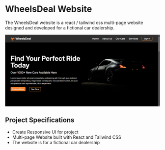 # WheelsDeal Website

The WheelsDeal website is a react / tailwind css multi-page website designed and developed for a fictional car dealership.

![github profile screenshot](public/WHEELSDEAL_SCREENSHOT.png)

## Project Specifications

- Create Responsive UI for project
- Multi-page Website built with React and Tailwind CSS
- The website is for a fictional car dealership
